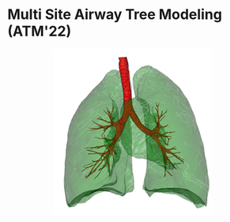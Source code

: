 # Multi Site Airway Tree Modeling (ATM'22)

<div align=center><img src="figures/lung_and_airway.png"></div>